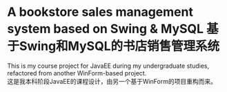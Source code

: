 # A bookstore sales management system based on Swing & MySQL  基于Swing和MySQL的书店销售管理系统

This is my course project for JavaEE during my undergraduate studies, refactored from another WinForm-based project.  
这是我本科阶段JavaEE的课程设计，由另一个基于WinForm的项目重构而来。

